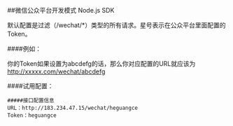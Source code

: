 ##微信公众平台开发模式 Node.js SDK

默认配置是过滤（/wechat/*）类型的所有请求。星号表示在公众平台里面配置的Token。

####例如：

你的Token如果设置为abcdefg的话，那么你对应配置的URL就应该为 http://xxxxx.com/wechat/abcdefg

####试用配置：

```
#####接口配置信息
URL：http://183.234.47.15/wechat/heguangce
Token：heguangce
